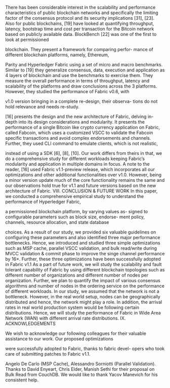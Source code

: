 There has been considerable interest in the scalability and
performance characteristics of public blockchain networks and
specifically the limiting factor of the consensus protocol and
its security implications [31], [23].
Also for public blockchains, [19] have looked at quantifying
throughput, latency, bootstrap time and cost per transaction for
the Bitcoin network based on publicly available data.
BlockBench [22] was one of the first to look at permissioned

blockchain. They present a framework for comparing perfor-
mance of different blockchain platforms, namely, Ethereum,

Parity and Hyperledger Fabric using a set of micro and macro
benchmarks. Similar to [19] they generalize consensus, data,
execution and application as 4 layers of blockchain and use
the benchmarks to exercise them. They measure the overall
performance in terms of throughput, latency and scalability of
the platforms and draw conclusions across the 3 platforms.
However, they studied the performance of Fabric v0.6, with

v1.0 version bringing in a complete re-design, their observa-
tions do not hold relevance and needs re-study.

[16] presents the design and the new architecture of Fabric,
delving in-depth into its design considerations and modularity.
It presents the performance of a single Bitcoin like crypto
currency application on Fabric, called Fabcoin, which uses a
customized VSCC to validate the Fabcoin specific transactions
and avoid complex endorsements and channels. Further, they
used CLI command to emulate clients, which is not realistic,

instead of using a SDK [6], [8], [10]. Our work differs from
theirs in that, we do a comprehensive study for different
workloads keeping Fabric’s modularity and application in
multiple domains in focus.
A note to the reader, [16] used Fabric v1.1-preview release,
which incorporates all our optimizations and other additional
functionalities over v1.0. However, being a minor version
update much of the core functionality remains the same and
our observations hold true for v1.1 and future versions based
on the new architecture of Fabric.
VIII. CONCLUSION & FUTURE WORK
In this paper, we conducted a comprehensive empirical
study to understand the performance of Hyperledger Fabric,

a permissioned blockchain platform, by varying values as-
signed to configurable parameters such as block size, endorse-
ment policy, channels, resource allocation, and state database

choices. As a result of our study, we provided six valuable
guidelines on configuring these parameters and also identified
three major performance bottlenecks. Hence, we introduced
and studied three simple optimizations such as MSP cache,
parallel VSCC validation, and bulk read/write during MVCC
validation & commit phase to improve the singe channel
performance by 16×. Further, these three optimizations have
been successfully adopted in Fabric v1.1
As a part of future work, we will study the scalability and
fault tolerant capability of Fabric by using different blockchain
topologies such as different number of organizations and
different number of nodes per organization. Further, we plan
to quantify the impact of various consensus algorithms and
number of nodes in the ordering service on the performance of
different workloads. In our study, we assumed that the network
is not a bottleneck. However, in the real world setup, nodes
can be geographically distributed and hence, the network
might play a role. In addition, the arrival rates in real world
production system would be following certain distributions.
Hence, we will study the performance of Fabric in Wide Area
Network (WAN) with different arrival rate distributions.
IX. ACKNOWLEDGEMENTS

We wish to acknowledge our following colleagues for their
valuable assistance to our work. Our proposed optimizations

were successfully adopted to Fabric, thanks to fabric devel-
opers who took care of submitting patches to Fabric v1.1.

Angelo De Carlo (MSP Cache), Alessandro Sorniotti (Parallel
Validation). Thanks to David Enyeart, Chris Elder, Manish
Sethi for their proposal on Bulk Read from CouchDB. We
would like to thank Yacov Manevich for his consistent help.